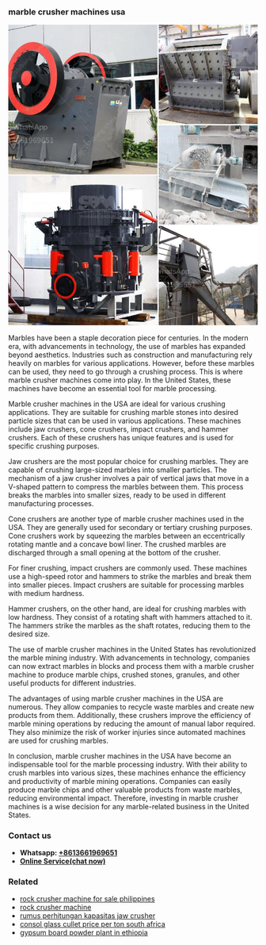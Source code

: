<h3>marble crusher machines usa</h3><img src='1708498044.jpg' alt=''><p>Marbles have been a staple decoration piece for centuries. In the modern era, with advancements in technology, the use of marbles has expanded beyond aesthetics. Industries such as construction and manufacturing rely heavily on marbles for various applications. However, before these marbles can be used, they need to go through a crushing process. This is where marble crusher machines come into play. In the United States, these machines have become an essential tool for marble processing.</p><p>Marble crusher machines in the USA are ideal for various crushing applications. They are suitable for crushing marble stones into desired particle sizes that can be used in various applications. These machines include jaw crushers, cone crushers, impact crushers, and hammer crushers. Each of these crushers has unique features and is used for specific crushing purposes.</p><p>Jaw crushers are the most popular choice for crushing marbles. They are capable of crushing large-sized marbles into smaller particles. The mechanism of a jaw crusher involves a pair of vertical jaws that move in a V-shaped pattern to compress the marbles between them. This process breaks the marbles into smaller sizes, ready to be used in different manufacturing processes.</p><p>Cone crushers are another type of marble crusher machines used in the USA. They are generally used for secondary or tertiary crushing purposes. Cone crushers work by squeezing the marbles between an eccentrically rotating mantle and a concave bowl liner. The crushed marbles are discharged through a small opening at the bottom of the crusher.</p><p>For finer crushing, impact crushers are commonly used. These machines use a high-speed rotor and hammers to strike the marbles and break them into smaller pieces. Impact crushers are suitable for processing marbles with medium hardness.</p><p>Hammer crushers, on the other hand, are ideal for crushing marbles with low hardness. They consist of a rotating shaft with hammers attached to it. The hammers strike the marbles as the shaft rotates, reducing them to the desired size.</p><p>The use of marble crusher machines in the United States has revolutionized the marble mining industry. With advancements in technology, companies can now extract marbles in blocks and process them with a marble crusher machine to produce marble chips, crushed stones, granules, and other useful products for different industries.</p><p>The advantages of using marble crusher machines in the USA are numerous. They allow companies to recycle waste marbles and create new products from them. Additionally, these crushers improve the efficiency of marble mining operations by reducing the amount of manual labor required. They also minimize the risk of worker injuries since automated machines are used for crushing marbles.</p><p>In conclusion, marble crusher machines in the USA have become an indispensable tool for the marble processing industry. With their ability to crush marbles into various sizes, these machines enhance the efficiency and productivity of marble mining operations. Companies can easily produce marble chips and other valuable products from waste marbles, reducing environmental impact. Therefore, investing in marble crusher machines is a wise decision for any marble-related business in the United States.</p><h3>Contact us</h3><ul><li><strong>Whatsapp:&nbsp;<a href="https://wa.me/8613661969651">+8613661969651</a></strong></li><li><a href="https://swt.shibang-china.com/?git&amp;zhl&amp;marble crusher machines usa"><strong>Online Service(chat now)</strong></a></li></ul><h3>Related</h3><ul><li><a href='rock crusher machine for sale philippines.md'>rock crusher machine for sale philippines</a></li><li><a href='rock crusher machine.md'>rock crusher machine</a></li><li><a href='rumus perhitungan kapasitas jaw crusher.md'>rumus perhitungan kapasitas jaw crusher</a></li><li><a href='consol glass cullet price per ton south africa.md'>consol glass cullet price per ton south africa</a></li><li><a href='gypsum board powder plant in ethiopia.md'>gypsum board powder plant in ethiopia</a></li></ul>